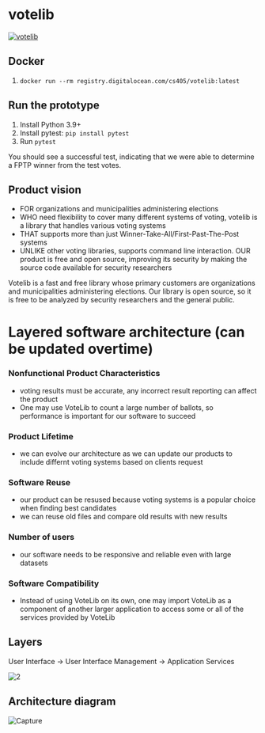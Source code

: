 # votelib

[![votelib](https://github.com/CSCI-40500-77100-Spring-2021/project-9/actions/workflows/votelib.yml/badge.svg)](https://github.com/CSCI-40500-77100-Spring-2021/project-9/actions/workflows/votelib.yml)

## Docker
1. `docker run --rm registry.digitalocean.com/cs405/votelib:latest`

## Run the prototype
1. Install Python 3.9+
2. Install pytest: `pip install pytest`
3. Run `pytest`

You should see a successful test, indicating that we were able to determine a
FPTP winner from the test votes.

## Product vision
* FOR organizations and municipalities administering elections
* WHO need flexibility to cover many different systems of voting, votelib is a
library that handles various voting systems
* THAT supports more than just Winner-Take-All/First-Past-The-Post systems
* UNLIKE other voting libraries, supports command line interaction.
OUR product is free and open source, improving its security by making the
source code available for security researchers

Votelib is a fast and free library whose primary customers are organizations
and municipalities administering elections. Our library is open source, so it
is free to be analyzed by security researchers and the general public.

# Layered software architecture (can be updated overtime) 

### Nonfunctional Product Characteristics
- voting results must be accurate, any incorrect result reporting can affect the product
- One may use VoteLib to count a large number of ballots, so performance is important for our software to succeed
### Product Lifetime
- we can evolve our architecture as we can update our products to include differnt voting systems based on clients request
### Software Reuse
- our product can be resused because voting systems is a popular choice when finding best candidates
- we can reuse old files and compare old results with new results 
### Number of users
- our software needs to be responsive and reliable even with large datasets
### Software Compatibility
- Instead of using VoteLib on its own, one may import VoteLib as a component of another larger application to access some or all of the services provided by VoteLib

## Layers
User Interface -> User Interface Management -> Application Services

![2](https://user-images.githubusercontent.com/77586278/112678535-6bf26c00-8e41-11eb-9a8f-0f94eca8ea41.PNG)

## Architecture diagram
![Capture](https://user-images.githubusercontent.com/77586278/112677611-5af52b00-8e40-11eb-9df8-b79baf8c2314.PNG)







